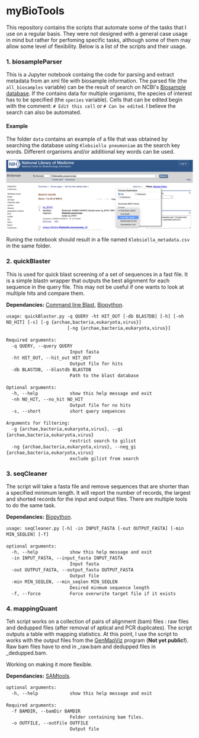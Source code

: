 # myBioTools
This repository contains the scripts that automate some of the tasks that I use on a regular basis. They were not designed with a general case usage in mind but rather for perfoming specific tasks, although some of them may allow some level of flexibility. Below is a list of the scripts and their usage.

### 1. biosampleParser

This is a Jupyter notebook containg the code for parsing and extract metadata from an xml file with biosample information. The parsed file (the `all_biosamples` variable) can be the result of search on NCBI's [Biosample database](https://www.ncbi.nlm.nih.gov/biosample/). If the contains data for multiple organisms, the species of interest has to be specified (the `species` variable). Cells that can be edited begin with the comment: `# Edit this cell` or `# Can be edited`. I believe the search can also be automated.

#### Example

The folder `data` contains an example of a file that was obtained by searching the database using `Klebsiella pneumoniae` as the search key words. Different organisms and/or additional key words can be used.

![Search example](https://github.com/mauricebyuka/myBioTools/blob/main/data/klebsiella_biosamp.png)

Runing the notebook should result in a file named `Klebsiella_metadata.csv` in the same folder.

### 2. quickBlaster

This is used for quick blast screening of a set of sequences in a fast file. It is a simple blastn wrapper that outputs the best alignment for each sequence in the query file. This may not be useful if one wants to look at multiple hits and compare them.

**Dependancies:** [Command line Blast](https://www.ncbi.nlm.nih.gov/books/NBK279690/), [Biopython](https://biopython.org/wiki/Download).

```
usage: quickBlaster.py -q QUERY -ht HIT_OUT [-db BLASTDB] [-h] [-nh NO_HIT] [-s] [-g {archae,bacteria,eukaryota,virus}]
                       [-ng {archae,bacteria,eukaryota,virus}]

Required arguments:
  -q QUERY, --query QUERY
                        Input fasta
  -ht HIT_OUT, --hit_out HIT_OUT
                        Output file for hits
  -db BLASTDB, --blastdb BLASTDB
                        Path to the blast database

Optional arguments:
  -h, --help            show this help message and exit
  -nh NO_HIT, --no_hit NO_HIT
                        Output file for no hits
  -s, --short           short query sequences

Arguments for filtering:
  -g {archae,bacteria,eukaryota,virus}, --gi {archae,bacteria,eukaryota,virus}
                        restrict search to gilist
  -ng {archae,bacteria,eukaryota,virus}, --neg_gi {archae,bacteria,eukaryota,virus}
                        exclude gilist from search
```

### 3. seqCleaner

The script will take a fasta file and remove sequences that are shorter than a specified minimum length. It will report the number of records, the largest and shorted records for the input and output files. There are multiple tools to do the same task.

**Dependancies:**  [Biopython](https://biopython.org/wiki/Download).

```
usage: seqCleaner.py [-h] -in INPUT_FASTA [-out OUTPUT_FASTA] [-min MIN_SEQLEN] [-f]

optional arguments:
  -h, --help            show this help message and exit
  -in INPUT_FASTA, --input_fasta INPUT_FASTA
                        Input fasta
  -out OUTPUT_FASTA, --output_fasta OUTPUT_FASTA
                        Output file
  -min MIN_SEQLEN, --min_seqlen MIN_SEQLEN
                        Desired minmum sequence length
  -f, --force           Force overwrite target file if it exists

```

### 4. mappingQuant

Teh script works on a collection of pairs of alignment (bam) files : raw files and dedupped files (after removal of aptical and PCR duplicates). The script outputs a table with mapping statistics. At this point, I use the script to works with the output files from the [GenMapViz](https://github.com/mauricebyuka/GenMapViz) program (**Not yet public!**). Raw bam files have to end in _raw.bam and dedupped files in _dedupped.bam.

Working on making it more flexible.

**Dependancies:**  [SAMtools](http://www.htslib.org/).

```
optional arguments:
  -h, --help            show this help message and exit

Required arguments:
  -f BAMDIR, --bamDir BAMDIR
                        Folder containing bam files.
  -o OUTFILE, --outFile OUTFILE
                        Output file

```



